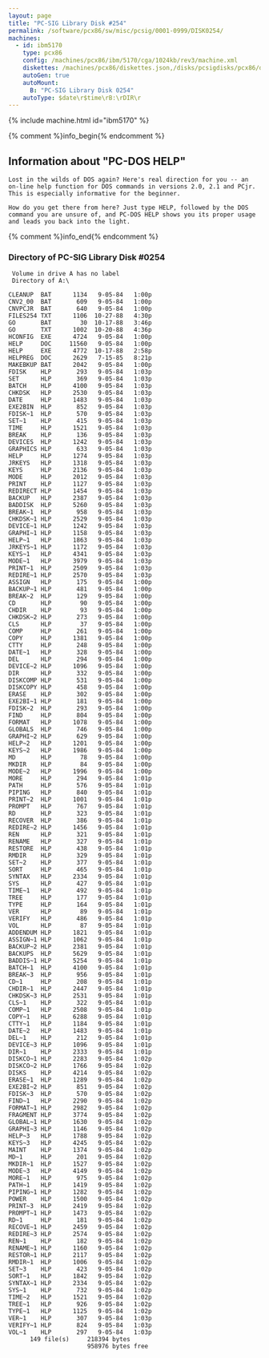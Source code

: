 ```yaml
---
layout: page
title: "PC-SIG Library Disk #254"
permalink: /software/pcx86/sw/misc/pcsig/0001-0999/DISK0254/
machines:
  - id: ibm5170
    type: pcx86
    config: /machines/pcx86/ibm/5170/cga/1024kb/rev3/machine.xml
    diskettes: /machines/pcx86/diskettes.json,/disks/pcsigdisks/pcx86/diskettes.json
    autoGen: true
    autoMount:
      B: "PC-SIG Library Disk 0254"
    autoType: $date\r$time\rB:\rDIR\r
---
```


{% include machine.html id="ibm5170" %}

{% comment %}info_begin{% endcomment %}

## Information about "PC-DOS HELP"

    Lost in the wilds of DOS again? Here's real direction for you -- an
    on-line help function for DOS commands in versions 2.0, 2.1 and PCjr.
    This is especially informative for the beginner.
    
    How do you get there from here? Just type HELP, followed by the DOS
    command you are unsure of, and PC-DOS HELP shows you its proper usage
    and leads you back into the light.
{% comment %}info_end{% endcomment %}


### Directory of PC-SIG Library Disk #0254

     Volume in drive A has no label
     Directory of A:\

    CLEANUP  BAT      1134   9-05-84   1:00p
    CNV2_00  BAT       609   9-05-84   1:00p
    CNVPCJR  BAT       640   9-05-84   1:00p
    FILES254 TXT      1106  10-27-88   4:30p
    GO       BAT        30  10-17-88   3:46p
    GO       TXT      1002  10-20-88   4:36p
    HCONFIG  EXE      4724   9-05-84   1:00p
    HELP     DOC     11560   9-05-84   1:00p
    HELP     EXE      4772  10-17-88   2:58p
    HELPREG  DOC      2629   7-15-85   8:21p
    MAKEBKUP BAT      2042   9-05-84   1:00p
    FDISK    HLP       293   9-05-84   1:03p
    SET      HLP       369   9-05-84   1:03p
    BATCH    HLP      4100   9-05-84   1:03p
    CHKDSK   HLP      2530   9-05-84   1:03p
    DATE     HLP      1483   9-05-84   1:03p
    EXE2BIN  HLP       852   9-05-84   1:03p
    FDISK~1  HLP       570   9-05-84   1:03p
    SET~1    HLP       415   9-05-84   1:03p
    TIME     HLP      1521   9-05-84   1:03p
    BREAK    HLP       136   9-05-84   1:03p
    DEVICES  HLP      1242   9-05-84   1:03p
    GRAPHICS HLP       633   9-05-84   1:03p
    HELP     HLP      1274   9-05-84   1:03p
    JRKEYS   HLP      1318   9-05-84   1:03p
    KEYS     HLP      2136   9-05-84   1:03p
    MODE     HLP      2012   9-05-84   1:03p
    PRINT    HLP      1127   9-05-84   1:03p
    REDIRECT HLP      1454   9-05-84   1:03p
    BACKUP   HLP      2387   9-05-84   1:03p
    BADDISK  HLP      5260   9-05-84   1:03p
    BREAK~1  HLP       958   9-05-84   1:03p
    CHKDSK~1 HLP      2529   9-05-84   1:03p
    DEVICE~1 HLP      1242   9-05-84   1:03p
    GRAPHI~1 HLP      1158   9-05-84   1:03p
    HELP~1   HLP      1863   9-05-84   1:03p
    JRKEYS~1 HLP      1172   9-05-84   1:03p
    KEYS~1   HLP      4341   9-05-84   1:03p
    MODE~1   HLP      3979   9-05-84   1:03p
    PRINT~1  HLP      2509   9-05-84   1:03p
    REDIRE~1 HLP      2570   9-05-84   1:03p
    ASSIGN   HLP       175   9-05-84   1:00p
    BACKUP~1 HLP       481   9-05-84   1:00p
    BREAK~2  HLP       129   9-05-84   1:00p
    CD       HLP        90   9-05-84   1:00p
    CHDIR    HLP        93   9-05-84   1:00p
    CHKDSK~2 HLP       273   9-05-84   1:00p
    CLS      HLP        37   9-05-84   1:00p
    COMP     HLP       261   9-05-84   1:00p
    COPY     HLP      1381   9-05-84   1:00p
    CTTY     HLP       248   9-05-84   1:00p
    DATE~1   HLP       328   9-05-84   1:00p
    DEL      HLP       294   9-05-84   1:00p
    DEVICE~2 HLP      1096   9-05-84   1:00p
    DIR      HLP       332   9-05-84   1:00p
    DISKCOMP HLP       531   9-05-84   1:00p
    DISKCOPY HLP       458   9-05-84   1:00p
    ERASE    HLP       302   9-05-84   1:00p
    EXE2BI~1 HLP       181   9-05-84   1:00p
    FDISK~2  HLP       293   9-05-84   1:00p
    FIND     HLP       804   9-05-84   1:00p
    FORMAT   HLP      1078   9-05-84   1:00p
    GLOBALS  HLP       746   9-05-84   1:00p
    GRAPHI~2 HLP       629   9-05-84   1:00p
    HELP~2   HLP      1201   9-05-84   1:00p
    KEYS~2   HLP      1986   9-05-84   1:00p
    MD       HLP        78   9-05-84   1:00p
    MKDIR    HLP        84   9-05-84   1:00p
    MODE~2   HLP      1996   9-05-84   1:00p
    MORE     HLP       294   9-05-84   1:01p
    PATH     HLP       576   9-05-84   1:01p
    PIPING   HLP       840   9-05-84   1:01p
    PRINT~2  HLP      1001   9-05-84   1:01p
    PROMPT   HLP       767   9-05-84   1:01p
    RD       HLP       323   9-05-84   1:01p
    RECOVER  HLP       386   9-05-84   1:01p
    REDIRE~2 HLP      1456   9-05-84   1:01p
    REN      HLP       321   9-05-84   1:01p
    RENAME   HLP       327   9-05-84   1:01p
    RESTORE  HLP       438   9-05-84   1:01p
    RMDIR    HLP       329   9-05-84   1:01p
    SET~2    HLP       377   9-05-84   1:01p
    SORT     HLP       465   9-05-84   1:01p
    SYNTAX   HLP      2334   9-05-84   1:01p
    SYS      HLP       427   9-05-84   1:01p
    TIME~1   HLP       492   9-05-84   1:01p
    TREE     HLP       177   9-05-84   1:01p
    TYPE     HLP       164   9-05-84   1:01p
    VER      HLP        89   9-05-84   1:01p
    VERIFY   HLP       486   9-05-84   1:01p
    VOL      HLP        87   9-05-84   1:01p
    ADDENDUM HLP      1821   9-05-84   1:01p
    ASSIGN~1 HLP      1062   9-05-84   1:01p
    BACKUP~2 HLP      2381   9-05-84   1:01p
    BACKUPS  HLP      5629   9-05-84   1:01p
    BADDIS~1 HLP      5254   9-05-84   1:01p
    BATCH~1  HLP      4100   9-05-84   1:01p
    BREAK~3  HLP       956   9-05-84   1:01p
    CD~1     HLP       208   9-05-84   1:01p
    CHDIR~1  HLP      2447   9-05-84   1:01p
    CHKDSK~3 HLP      2531   9-05-84   1:01p
    CLS~1    HLP       322   9-05-84   1:01p
    COMP~1   HLP      2508   9-05-84   1:01p
    COPY~1   HLP      6288   9-05-84   1:01p
    CTTY~1   HLP      1184   9-05-84   1:01p
    DATE~2   HLP      1483   9-05-84   1:01p
    DEL~1    HLP       212   9-05-84   1:01p
    DEVICE~3 HLP      1096   9-05-84   1:01p
    DIR~1    HLP      2333   9-05-84   1:01p
    DISKCO~1 HLP      2283   9-05-84   1:02p
    DISKCO~2 HLP      1766   9-05-84   1:02p
    DISKS    HLP      4214   9-05-84   1:02p
    ERASE~1  HLP      1289   9-05-84   1:02p
    EXE2BI~2 HLP       851   9-05-84   1:02p
    FDISK~3  HLP       570   9-05-84   1:02p
    FIND~1   HLP      2290   9-05-84   1:02p
    FORMAT~1 HLP      2982   9-05-84   1:02p
    FRAGMENT HLP      3774   9-05-84   1:02p
    GLOBAL~1 HLP      1630   9-05-84   1:02p
    GRAPHI~3 HLP      1146   9-05-84   1:02p
    HELP~3   HLP      1788   9-05-84   1:02p
    KEYS~3   HLP      4245   9-05-84   1:02p
    MAINT    HLP      1374   9-05-84   1:02p
    MD~1     HLP       201   9-05-84   1:02p
    MKDIR~1  HLP      1527   9-05-84   1:02p
    MODE~3   HLP      4149   9-05-84   1:02p
    MORE~1   HLP       975   9-05-84   1:02p
    PATH~1   HLP      1419   9-05-84   1:02p
    PIPING~1 HLP      1282   9-05-84   1:02p
    POWER    HLP      1500   9-05-84   1:02p
    PRINT~3  HLP      2419   9-05-84   1:02p
    PROMPT~1 HLP      1473   9-05-84   1:02p
    RD~1     HLP       181   9-05-84   1:02p
    RECOVE~1 HLP      2459   9-05-84   1:02p
    REDIRE~3 HLP      2574   9-05-84   1:02p
    REN~1    HLP       182   9-05-84   1:02p
    RENAME~1 HLP      1160   9-05-84   1:02p
    RESTOR~1 HLP      2117   9-05-84   1:02p
    RMDIR~1  HLP      1006   9-05-84   1:02p
    SET~3    HLP       423   9-05-84   1:02p
    SORT~1   HLP      1842   9-05-84   1:02p
    SYNTAX~1 HLP      2334   9-05-84   1:02p
    SYS~1    HLP       732   9-05-84   1:02p
    TIME~2   HLP      1521   9-05-84   1:02p
    TREE~1   HLP       926   9-05-84   1:02p
    TYPE~1   HLP      1125   9-05-84   1:02p
    VER~1    HLP       307   9-05-84   1:03p
    VERIFY~1 HLP       824   9-05-84   1:03p
    VOL~1    HLP       297   9-05-84   1:03p
          149 file(s)     218394 bytes
                          958976 bytes free
